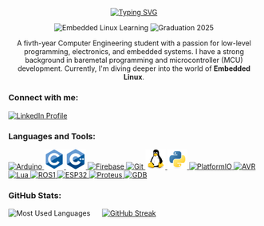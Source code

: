 <p align="center">
    <a href="https://git.io/typing-svg">
        <img src="https://readme-typing-svg.demolab.com?font=Ubuntu&pause=1000&color=69A330&background=340B27&pause=100000000&width=1000&lines=abghany%40MahmoudAbdelghany%3A~%24" alt="Typing SVG" />
    </a>
</p>

<p align="center">
    <img src="https://img.shields.io/badge/Embedded%20Linux-Learning-brightgreen" alt="Embedded Linux Learning">
    <img src="https://img.shields.io/badge/Graduation-2025-blue" alt="Graduation 2025">
</p>

<p align="center">
    A fivth-year Computer Engineering student with a passion for low-level programming, electronics, and embedded systems. 
    I have a strong background in baremetal programming and microcontroller (MCU) development. 
    Currently, I'm diving deeper into the world of <strong>Embedded Linux</strong>.
</p>

<h3 align="left">Connect with me:</h3>
<p align="left">
    <a href="https://www.linkedin.com/in/mahmoud-abdelghany-rageh/" target="_blank">
        <img align="center" src="https://raw.githubusercontent.com/rahuldkjain/github-profile-readme-generator/master/src/images/icons/Social/linked-in-alt.svg" alt="LinkedIn Profile" height="30" width="40" />
    </a>
</p>

<h3 align="left">Languages and Tools:</h3>
<p align="left">
    <a href="https://www.arduino.cc/" target="_blank" rel="noreferrer">
        <img src="https://cdn.worldvectorlogo.com/logos/arduino-1.svg" alt="Arduino" width="40" height="40" />
    </a>
    <a href="https://www.cprogramming.com/" target="_blank" rel="noreferrer">
        <img src="https://raw.githubusercontent.com/devicons/devicon/master/icons/c/c-original.svg" alt="C" width="40" height="40" />
    </a>
    <a href="https://www.w3schools.com/cpp/" target="_blank" rel="noreferrer">
        <img src="https://raw.githubusercontent.com/devicons/devicon/master/icons/cplusplus/cplusplus-original.svg" alt="C++" width="40" height="40" />
    </a>
    <a href="https://firebase.google.com/" target="_blank" rel="noreferrer">
        <img src="https://www.vectorlogo.zone/logos/firebase/firebase-icon.svg" alt="Firebase" width="40" height="40" />
    </a>
    <a href="https://git-scm.com/" target="_blank" rel="noreferrer">
        <img src="https://www.vectorlogo.zone/logos/git-scm/git-scm-icon.svg" alt="Git" width="40" height="40" />
    </a>
    <a href="https://www.linux.org/" target="_blank" rel="noreferrer">
        <img src="https://raw.githubusercontent.com/devicons/devicon/master/icons/linux/linux-original.svg" alt="Linux" width="40" height="40" />
    </a>
    <a href="https://www.python.org" target="_blank" rel="noreferrer">
        <img src="https://raw.githubusercontent.com/devicons/devicon/master/icons/python/python-original.svg" alt="Python" width="40" height="40" />
    </a>
    <a href="https://platformio.org/" target="_blank" rel="noreferrer">
        <img src="https://cdn.worldvectorlogo.com/logos/platformio.svg" alt="PlatformIO" width="40" height="40" />
    </a>
    <a href="https://www.microchip.com/en-us/products/microcontrollers-and-microprocessors/8-bit-mcus/avr-mcus" target="_blank" rel="noreferrer">
        <img src="https://upload.wikimedia.org/wikipedia/commons/thumb/9/96/Avr_logo.svg/1920px-Avr_logo.svg.png" alt="AVR" width="40" height="40" />
    </a>
    <a href="https://www.lua.org/" target="_blank" rel="noreferrer">
        <img src="https://upload.wikimedia.org/wikipedia/commons/c/cf/Lua-Logo.svg" alt="Lua" width="40" height="40" />
    </a>
    <a href="https://www.ros.org/" target="_blank" rel="noreferrer">
        <img src="https://upload.wikimedia.org/wikipedia/commons/b/bb/Ros_logo.svg" alt="ROS1" width="40" height="40" />
    </a>
    <a href="https://www.espressif.com/en/products/socs/esp32" target="_blank" rel="noreferrer">
        <img src="https://jarvis.cx/tools/_next/image?url=https%3A%2F%2Ffiles.oaiusercontent.com%2Ffile-MjQmD88EVw3aNF2I7HQ0Hkyj%3Fse%3D2123-10-16T20%253A52%253A11Z%26sp%3Dr%26sv%3D2021-08-06%26sr%3Db%26rscc%3Dmax-age%253D31536000%252C%2520immutable%26rscd%3Dattachment%253B%2520filename%253DyB0xE3NR_400x400.jpg%26sig%3DNtSrKklJfRcWyluuZttEl97XIrVwb1AvaPSfMZfY2tU%253D&w=128&q=75" alt="ESP32" width="40" height="40" />
    </a>
    <a href="https://www.labcenter.com/" target="_blank" rel="noreferrer">
        <img src="https://i.postimg.cc/CLSjzx2S/proteus-ezgif-com-webp-to-jpg-converter-removebg-preview.png" alt="Proteus" width="40" height="40" />
    </a>
    <a href="https://www.gnu.org/software/gdb/" target="_blank" rel="noreferrer">
        <img src="https://www.freewear.org/images/articles/detail/FW0344_Dise%C3%B1o.png" alt="GDB" width="40" height="40" />
    </a>
</p>

<h3 align="left">GitHub Stats:</h3>
<p align="left">
<img src="https://github-readme-stats.vercel.app/api/top-langs/?username=MahmoudAdelbghany&layout=compact&theme=radical&hide_border=true" alt="Most Used Languages" height="160px"/>
    &nbsp;&nbsp;&nbsp;&nbsp;
<a href="https://github-readme-streak-stats-abghan.vercel.app/demo/" target="_blank" rel="noopener noreferrer">
    <img src="https://github-readme-streak-stats-abghan.vercel.app/?user=MahmoudAdelbghany&theme=radical&hide_border=true" 
         alt="GitHub Streak" 
         height="160px"/>
</a>


</p>

